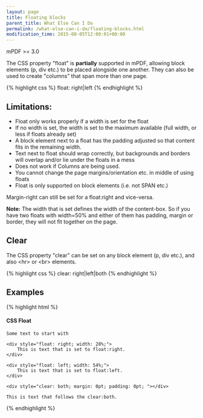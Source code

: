 ```yaml
---
layout: page
title: Floating blocks
parent_title: What Else Can I Do
permalink: /what-else-can-i-do/floating-blocks.html
modification_time: 2015-08-05T12:00:01+00:00
---
```


mPDF >= 3.0

The CSS property "float" is **partially** supported in mPDF, allowing block elements (p, div etc.) to be placed
alongside one another. They can also be used to create "columns" that span more than one page.

{% highlight css %}
float: right|left
{% endhighlight %}

## Limitations:

- Float only works properly if a width is set for the float
- If no width is set, the width is set to the maximum available (full width, or less if floats already set)
- A block element next to a float has the padding adjusted so that content fits in the remaining width.
- Text next to float should wrap correctly, but backgrounds and borders will overlap and/or lie under the floats in a mess
- Does not work if Columns are being used.
- You cannot change the page margins/orientation etc. in middle of using floats
- Float is only supported on block elements (i.e. not SPAN etc.)

Margin-right can still be set for a float:right and vice-versa.

<div class="alert alert-info" role="alert">
  <strong>Note:</strong> The width that is set defines the width of the
  content-box. So if you have two floats with width=50% and either of them has padding, margin or border, they
  will not fit together on the page.
</div>

## Clear

The CSS property "clear" can be set on any block element (p, div etc.), and also &lt;hr&gt; or &lt;br&gt; elements.

{% highlight css %}
clear: right|left|both
{% endhighlight %}

## Examples

{% highlight html %}
<h4>CSS Float</h4>

<div>

    Some text to start with

    <div style="float: right; width: 28%;">
        This is text that is set to float:right.
    </div>

    <div style="float: left; width: 54%;">
        This is text that is set to float:left.
    </div>

    <div style="clear: both; margin: 0pt; padding: 0pt; "></div>

    This is text that follows the clear:both.

</div>
{% endhighlight %}

